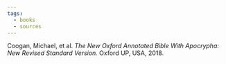 ```yaml
---
tags:
  - books
  - sources
---
```

Coogan, Michael, et al. *The New Oxford Annotated Bible With Apocrypha: New Revised Standard Version.* Oxford UP, USA, 2018.